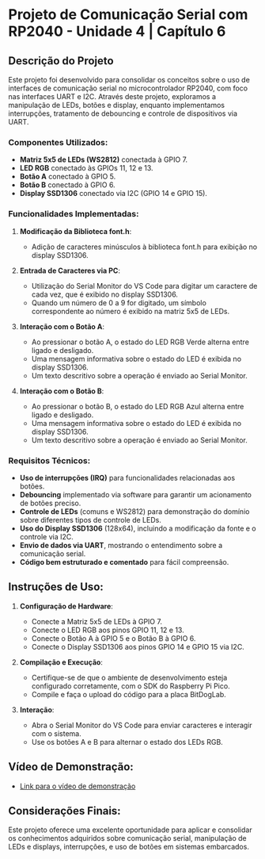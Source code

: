 # Projeto de Comunicação Serial com RP2040 - Unidade 4 | Capítulo 6

## Descrição do Projeto

Este projeto foi desenvolvido para consolidar os conceitos sobre o uso de interfaces de comunicação serial no microcontrolador RP2040, com foco nas interfaces UART e I2C. Através deste projeto, exploramos a manipulação de LEDs, botões e display, enquanto implementamos interrupções, tratamento de debouncing e controle de dispositivos via UART.

### Componentes Utilizados:
- **Matriz 5x5 de LEDs (WS2812)** conectada à GPIO 7.
- **LED RGB** conectado às GPIOs 11, 12 e 13.
- **Botão A** conectado à GPIO 5.
- **Botão B** conectado à GPIO 6.
- **Display SSD1306** conectado via I2C (GPIO 14 e GPIO 15).

### Funcionalidades Implementadas:
1. **Modificação da Biblioteca font.h**:
   - Adição de caracteres minúsculos à biblioteca font.h para exibição no display SSD1306.

2. **Entrada de Caracteres via PC**:
   - Utilização do Serial Monitor do VS Code para digitar um caractere de cada vez, que é exibido no display SSD1306.
   - Quando um número de 0 a 9 for digitado, um símbolo correspondente ao número é exibido na matriz 5x5 de LEDs.

3. **Interação com o Botão A**:
   - Ao pressionar o botão A, o estado do LED RGB Verde alterna entre ligado e desligado.
   - Uma mensagem informativa sobre o estado do LED é exibida no display SSD1306.
   - Um texto descritivo sobre a operação é enviado ao Serial Monitor.

4. **Interação com o Botão B**:
   - Ao pressionar o botão B, o estado do LED RGB Azul alterna entre ligado e desligado.
   - Uma mensagem informativa sobre o estado do LED é exibida no display SSD1306.
   - Um texto descritivo sobre a operação é enviado ao Serial Monitor.

### Requisitos Técnicos:
- **Uso de interrupções (IRQ)** para funcionalidades relacionadas aos botões.
- **Debouncing** implementado via software para garantir um acionamento de botões preciso.
- **Controle de LEDs** (comuns e WS2812) para demonstração do domínio sobre diferentes tipos de controle de LEDs.
- **Uso do Display SSD1306** (128x64), incluindo a modificação da fonte e o controle via I2C.
- **Envio de dados via UART**, mostrando o entendimento sobre a comunicação serial.
- **Código bem estruturado e comentado** para fácil compreensão.

## Instruções de Uso:

1. **Configuração de Hardware**:
   - Conecte a Matriz 5x5 de LEDs à GPIO 7.
   - Conecte o LED RGB aos pinos GPIO 11, 12 e 13.
   - Conecte o Botão A à GPIO 5 e o Botão B à GPIO 6.
   - Conecte o Display SSD1306 aos pinos GPIO 14 e GPIO 15 via I2C.

2. **Compilação e Execução**:
   - Certifique-se de que o ambiente de desenvolvimento esteja configurado corretamente, com o SDK do Raspberry Pi Pico.
   - Compile e faça o upload do código para a placa BitDogLab.

3. **Interação**:
   - Abra o Serial Monitor do VS Code para enviar caracteres e interagir com o sistema.
   - Use os botões A e B para alternar o estado dos LEDs RGB.

## Vídeo de Demonstração:
- [Link para o vídeo de demonstração]() 

## Considerações Finais:
Este projeto oferece uma excelente oportunidade para aplicar e consolidar os conhecimentos adquiridos sobre comunicação serial, manipulação de LEDs e displays, interrupções, e uso de botões em sistemas embarcados.


